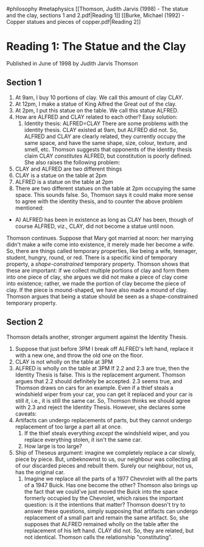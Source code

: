 #philosophy #metaphysics
[[Thomson, Judith Jarvis (1998) - The statue and the clay, sections 1 and 2.pdf|Reading 1]] [[Burke, Michael (1992) - Copper statues and pieces of copper.pdf|Reading 2]]

# Reading 1: The Statue and the Clay
Published in June of 1998 by Judith Jarvis Thomson
## Section 1
1. At 9am, I buy 10 portions of clay. We call this amount of clay CLAY.
2. At 12pm, I make a statue of King Alfred the Great out of the clay.
3. At 2pm, I put this statue on the table. We call this statue ALFRED.
4. How are ALFRED and CLAY related to each other? Easy solution:
	1. Identity thesis: ALFRED=CLAY
There are some problems with the identity thesis. CLAY existed at 9am, but ALFRED did not.
So, ALFRED and CLAY are clearly related, they currently occupy the same space, and have the same shape, size, colour, texture, and smell, etc.
Thomson suggests that opponents of the identity thesis claim CLAY *constitutes* ALFRED, but constitution is poorly defined. She also raises the following problem:
1. CLAY and ALFRED are two different things
2. CLAY is a statue on the table at 2pm
3. ALFRED is a statue on the table at 2pm
4. There are two different statues on the table at 2pm occupying the same space.
This sounds false.
So, Thomson says it could make more sense to agree with the identity thesis, and to counter the above problem mentioned:
- A) ALFRED has been in existence as long as CLAY has been, though of course ALFRED, viz., CLAY, did not become a statue until noon.

Thomson continues. Suppose that Mary got married at noon: her marrying didn't make a wife come into existence, it merely made her become a wife.
So, there are things called temporary properties, like being a wife, teenager, student, hungry, round, or red. There is a specific kind of temporary property, a *shape-constrained* temporary property.
Thomson shows that these are important: if we collect multiple portions of clay and form them into one piece of clay, she argues we did not make a piece of clay come into existence; rather, we made the portion of clay become the piece of clay. If the piece is mound-shaped, we have also made a mound of clay.
Thomson argues that being a statue should be seen as a shape-constrained temporary property.
## Section 2
Thomson details another, stronger argument against the Identity Thesis.
1. Suppose that just before 3PM I break off ALFRED's left hand, replace it with a new one, and throw the old one on the floor.
2. CLAY is not wholly on the table at 3PM
3. ALFRED is wholly on the table at 3PM
If 2.2 and 2.3 are true, then the Identity Thesis is false. This is the replacement argument.
Thomson argues that 2.2 should definitely be accepted.
2.3 seems true, and Thomson draws on cars for an example. Even if a thief steals a windshield wiper from your car, you can get it replaced and your car is still *it*, i.e., it is still the same car. So, Thomson thinks we should agree with 2.3 and reject the Identity Thesis. However, she declares some caveats:
1. Artifacts can undergo replacements of parts, but they cannot undergo replacement of too large a part all at once.
	1. If the thief steals everything *except* the windshield wiper, and you replace everything stolen, it isn't the same car.
	2. How large is too large?
2. Ship of Theseus argument: imagine we completely replace a car slowly, piece by piece. But, unbeknownst to us, our neighbour was collecting all of our discarded pieces and rebuilt them. Surely our neighbour, not us, has the original car.
	1. Imagine we replace all the parts of a 1977 Chevrolet with all the parts of a 1947 Buick. Has one become the other? Thomson also brings up the fact that we could've just moved the Buick into the space formerly occupied by the Chevrolet, which raises the important question: is it the intentions that matter?
Thomson doesn't try to answer these questions, simply supposing that artifacts can undergo replacement of a small part and remain the same artifact. So, she supposes that ALFRED remained wholly on the table after the replacement of his left hand. CLAY did not. So, they are related, but not identical. Thomson calls the relationship "constituting".